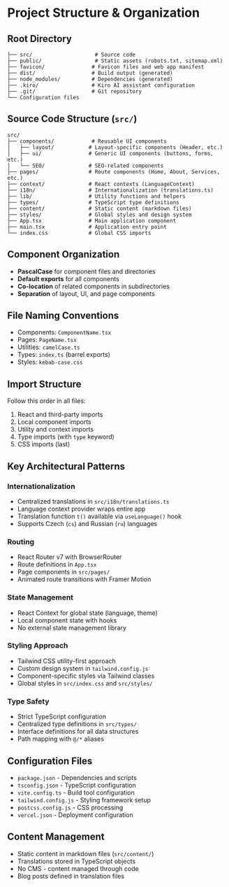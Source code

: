 # Project Structure & Organization

## Root Directory
```
├── src/                    # Source code
├── public/                 # Static assets (robots.txt, sitemap.xml)
├── favicon/               # Favicon files and web app manifest
├── dist/                  # Build output (generated)
├── node_modules/          # Dependencies (generated)
├── .kiro/                 # Kiro AI assistant configuration
├── .git/                  # Git repository
└── Configuration files
```

## Source Code Structure (`src/`)
```
src/
├── components/            # Reusable UI components
│   ├── layout/           # Layout-specific components (Header, etc.)
│   ├── ui/               # Generic UI components (buttons, forms, etc.)
│   └── SEO/              # SEO-related components
├── pages/                # Route components (Home, About, Services, etc.)
├── context/              # React contexts (LanguageContext)
├── i18n/                 # Internationalization (translations.ts)
├── lib/                  # Utility functions and helpers
├── types/                # TypeScript type definitions
├── content/              # Static content (markdown files)
├── styles/               # Global styles and design system
├── App.tsx               # Main application component
├── main.tsx              # Application entry point
└── index.css             # Global CSS imports
```

## Component Organization
- **PascalCase** for component files and directories
- **Default exports** for all components
- **Co-location** of related components in subdirectories
- **Separation** of layout, UI, and page components

## File Naming Conventions
- Components: `ComponentName.tsx`
- Pages: `PageName.tsx` 
- Utilities: `camelCase.ts`
- Types: `index.ts` (barrel exports)
- Styles: `kebab-case.css`

## Import Structure
Follow this order in all files:
1. React and third-party imports
2. Local component imports
3. Utility and context imports
4. Type imports (with `type` keyword)
5. CSS imports (last)

## Key Architectural Patterns

### Internationalization
- Centralized translations in `src/i18n/translations.ts`
- Language context provider wraps entire app
- Translation function `t()` available via `useLanguage()` hook
- Supports Czech (`cs`) and Russian (`ru`) languages

### Routing
- React Router v7 with BrowserRouter
- Route definitions in `App.tsx`
- Page components in `src/pages/`
- Animated route transitions with Framer Motion

### State Management
- React Context for global state (language, theme)
- Local component state with hooks
- No external state management library

### Styling Approach
- Tailwind CSS utility-first approach
- Custom design system in `tailwind.config.js`
- Component-specific styles via Tailwind classes
- Global styles in `src/index.css` and `src/styles/`

### Type Safety
- Strict TypeScript configuration
- Centralized type definitions in `src/types/`
- Interface definitions for all data structures
- Path mapping with `@/*` aliases

## Configuration Files
- `package.json` - Dependencies and scripts
- `tsconfig.json` - TypeScript configuration
- `vite.config.ts` - Build tool configuration
- `tailwind.config.js` - Styling framework setup
- `postcss.config.js` - CSS processing
- `vercel.json` - Deployment configuration

## Content Management
- Static content in markdown files (`src/content/`)
- Translations stored in TypeScript objects
- No CMS - content managed through code
- Blog posts defined in translation files